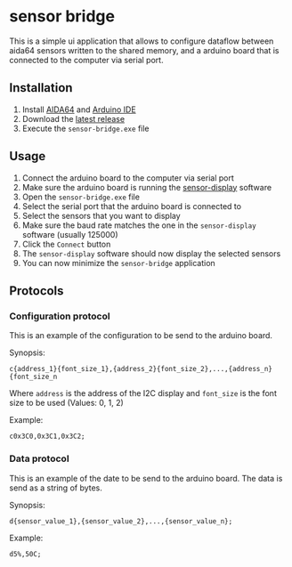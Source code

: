 # sensor bridge

This is a simple ui application that allows to configure dataflow between aida64 sensors written to the shared memory,
and a arduino board that is connected to the computer via serial port.

## Installation

1. Install [AIDA64](https://www.aida64.com/downloads) and [Arduino IDE](https://www.arduino.cc/en/Main/Software)
2. Download the [latest release](https://github.com/RouHim/sensor-bridge/releases/latest)
3. Execute the `sensor-bridge.exe` file

## Usage

1. Connect the arduino board to the computer via serial port
2. Make sure the arduino board is running the [sensor-display](https://github.com/RouHim/sensor-display) software
3. Open the `sensor-bridge.exe` file
4. Select the serial port that the arduino board is connected to
5. Select the sensors that you want to display
6. Make sure the baud rate matches the one in the `sensor-display` software (usually 125000)
7. Click the `Connect` button
8. The `sensor-display` software should now display the selected sensors
9. You can now minimize the `sensor-bridge` application

## Protocols

### Configuration protocol

This is an example of the configuration to be send to the arduino board.

Synopsis:

```
c{address_1}{font_size_1},{address_2}{font_size_2},...,{address_n}{font_size_n
```
Where `address` is the address of the I2C display and `font_size` is the font size to be used (Values: 0, 1, 2)

Example:
```
c0x3C0,0x3C1,0x3C2;
```

### Data protocol

This is an example of the date to be send to the arduino board.
The data is send as a string of bytes.

Synopsis:

```   
d{sensor_value_1},{sensor_value_2},...,{sensor_value_n};
```

Example:

```
d5%,50C;
```
